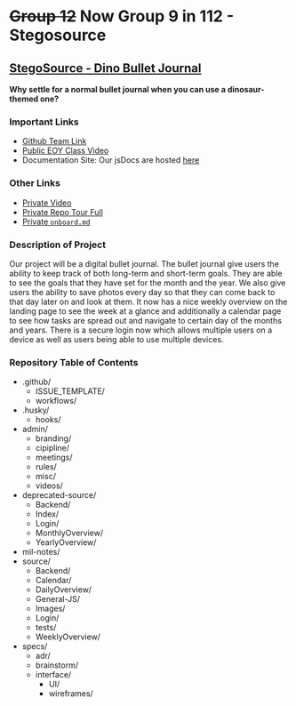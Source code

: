 # ~~Group 12~~ Now Group 9 in 112 - Stegosource

## [StegoSource - Dino Bullet Journal](https://stegosource-9lives.web.app/Login/Login.html)<br/>
**Why settle for a normal bullet journal when you can use a dinosaur-themed one?**

### Important Links
- [Github Team Link](https://cse112-sp22-group9.github.io/cse112-sp22-group9/)<br/>
- [Public EOY Class Video](https://drive.google.com/file/d/1PkCkvBnN_DA7AiZF33Rz0WhX9MXZ7oq9/view?usp=sharing)<br/>
- Documentation Site: Our jsDocs are hosted [here](https://dustinlin.github.io/CSE112-sp22-group9-docs/)

### Other Links
- [Private Video](https://drive.google.com/file/d/1bw-IlyLXie5D7P8osfj3C8gKA8yBQPKL/view?usp=sharing)
- [Private Repo Tour Full](https://drive.google.com/file/d/1kE1DfQ3WUvhkmQOU8BG4-1HTqu7XVrTw/view?usp=sharing)
- [Private `onboard.md`](https://github.com/CSE112-sp22-group9/cse112-sp22-group9/blob/98b95ba2db2c64573208e6da4848bfb6a0e22b16/specs/onboarding_pipeline.md)

### Description of Project
Our project will be a digital bullet journal. The bullet journal give users the ability to keep track of both long-term and short-term goals. They are able to see the goals that they have set for the month and the year. We also give users the ability to save photos every day so that they can come back to that day later on and look at them. It now has a nice weekly overview on the landing page to see the week at a glance and additionally a calendar page to see how tasks are spread out and navigate to certain day of the months and years. There is a secure login now which allows multiple users on a device as well as users being able to use multiple devices.

### Repository Table of Contents
- .github/
  - ISSUE_TEMPLATE/
  - workflows/
- .husky/
  - hooks/
- admin/
  - branding/
  - cipipline/
  - meetings/
  - rules/
  - misc/
  - videos/
- deprecated-source/
  - Backend/
  - Index/
  - Login/
  - MonthlyOverview/
  - YearlyOverview/
- mil-notes/
- source/
  - Backend/
  - Calendar/
  - DailyOverview/
  - General-JS/
  - Images/
  - Login/
  - tests/
  - WeeklyOverview/
- specs/
  - adr/
  - brainstorm/
  - interface/
    - UI/
    - wireframes/
